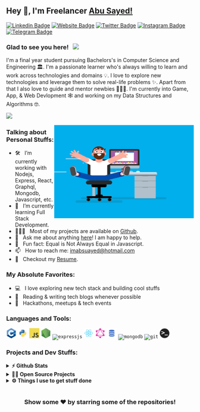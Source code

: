 ## Hey 👋, I'm Freelancer [Abu Sayed!](https://Sayed.CYou)

[![Linkedin Badge](https://img.shields.io/badge/-LinkedIn-0e76a8?style=flat-square&logo=Linkedin&logoColor=white)](https://www.linkedin.com/in/imabusayed)
[![Website Badge](https://img.shields.io/badge/Website-3b5998?style=flat-square&logo=google-chrome&logoColor=white)](https://Sayed.cYou)
[![Twitter Badge](https://img.shields.io/badge/-Twitter-00acee?style=flat-square&logo=Twitter&logoColor=white)](https://twitter.com/HireAbuSayed)
[![Instagram Badge](https://img.shields.io/badge/-Instagram-e4405f?style=flat-square&logo=Instagram&logoColor=white)](https://www.instagram.com/imsayed__/)
[![Telegram Badge](https://img.shields.io/badge/-Telegram-0088cc?style=flat-square&logo=Telegram&logoColor=white)](https://t.me/imabusayed)

### Glad to see you here! &nbsp; ![](https://visitor-badge.glitch.me/badge?page_id=iampavangandhi.iampavangandhi&style=flat-square&color=0088cc)

I'm a final year student pursuing Bachelors's in Computer Science and Engineering  🏛. I'm a passionate learner who's always willing to learn and work across technologies and domains 💡. I love to explore new technologies and leverage them to solve real-life problems ✨. Apart from that I also love to guide and mentor newbies 👨🏻‍💻. I'm currently into Game, App, & Web Devlopment 🕸️ and working on my Data Structures and Algorithms 🤓.

[![](https://gitwar.herokuapp.com/badge?username=imabusayed&label=Gitwar%20Profile%20Score&style=for-the-badge&color=0088cc)](https://gitwar.herokuapp.com/)

<img align="right" height="250" width="375" alt="" src="https://github.com/ImAbuSayed/ImAbuSayed/raw/main/coder.gif" />

### Talking about Personal Stuffs:

- 🛠 &nbsp; I’m currently working with Nodejs, Express, React, <br /> Graphql, Mongodb, Javascript, etc.
- 🚀 &nbsp; I’m currently learning Full Stack Development.
- 👨🏻‍💻 &nbsp; Most of my projects are available on [Github](https://github.com/imabusayed).
- 💬 &nbsp; Ask me about anything [here](https://github.com/imabusayed/imabsuayed/issues/2)! I am happy to help.
- 👾 &nbsp; Fun fact: Equal is Not Always Equal in Javascript.
- 📫 &nbsp; How to reach me: imabsuayed@hotmail.com
- 📝 &nbsp; Checkout my [Resume](https://github.com/imabusayed).

### My Absolute Favorites:

- 💻 &nbsp; I love exploring new tech stack and building cool stuffs
- 📰 &nbsp; Reading & writing tech blogs whenever possible
- 🍕 &nbsp; Hackathons, meetups & tech events

### Languages and Tools:

<code><img height="27" src="https://raw.githubusercontent.com/github/explore/80688e429a7d4ef2fca1e82350fe8e3517d3494d/topics/cpp/cpp.png" alt="cpp"></code>
<code><img height="27" src="https://raw.githubusercontent.com/github/explore/80688e429a7d4ef2fca1e82350fe8e3517d3494d/topics/python/python.png" alt="python"></code>
<code><img height="27" src="https://raw.githubusercontent.com/github/explore/80688e429a7d4ef2fca1e82350fe8e3517d3494d/topics/javascript/javascript.png" alt="javascript"></code>
<code><img height="27" src="https://raw.githubusercontent.com/github/explore/80688e429a7d4ef2fca1e82350fe8e3517d3494d/topics/nodejs/nodejs.png" alt="nodejs"></code>
<code><img height="27" src="https://devicons.github.io/devicon/devicon.git/icons/express/express-original.svg" alt="expressjs"></code>
<code><img height="27" src="https://raw.githubusercontent.com/github/explore/80688e429a7d4ef2fca1e82350fe8e3517d3494d/topics/react/react.png" alt="react"></code>
<code><img height="27" src="https://raw.githubusercontent.com/github/explore/80688e429a7d4ef2fca1e82350fe8e3517d3494d/topics/graphql/graphql.png" alt="graphql"></code>
<code><img height="27" src="https://raw.githubusercontent.com/github/explore/80688e429a7d4ef2fca1e82350fe8e3517d3494d/topics/sql/sql.png" alt="sql"></code>
<code><img height="27" src="https://encrypted-tbn0.gstatic.com/images?q=tbn%3AANd9GcSTTzPAw-55ssm1Im594xYZ9eRQu2JylrkYLg&usqp=CAU" alt="mongodb"></code>
<code><img height="27" src="https://devicons.github.io/devicon/devicon.git/icons/git/git-original.svg" alt="git"></code>
<code><img height="27" src="https://raw.githubusercontent.com/github/explore/80688e429a7d4ef2fca1e82350fe8e3517d3494d/topics/terminal/terminal.png" alt="terminal"></code>

<!--
<code><img height="25" src="https://raw.githubusercontent.com/github/explore/80688e429a7d4ef2fca1e82350fe8e3517d3494d/topics/sass/sass.png" alt="sass"></code>
-->

### Projects and Dev Stuffs:

<details>	
  <summary><b>⚡ Github Stats</b></summary>

<img height="180em" src="https://github-readme-stats.vercel.app/api?username=imabusayed&show_icons=true&hide_border=true" />
<img height="180em" src="https://github-readme-stats.vercel.app/api/top-langs/?username=imabusayed&exclude_repo=KNN-Image-Classification&show_icons=true&hide_border=true&layout=compact&langs_count=8"/>
</details>

<details>
  <summary><b>🧑‍🚀 Open Source Projects</b></summary>

  <br />
  <table>
    <thead align="center">
      <tr border: none;>
        <td><b>💻 Projects</b></td>
        <td><b>🌟 Stars</b></td>
        <td><b>🍴 Forks</b></td>
        <td><b>🐛 Issues</b></td>
        <td><b>🔔 Pull Requests</b></td>
        <td><b>👨‍💻 Language</b></td>
      </tr>
    </thead>
    <tbody>
      <tr>
	      <td><a href="https://github.com/imabusayed/Gitwar"><b>🚀 Gitwar</b></a></td>
        <td><img alt="Stars" src="https://img.shields.io/github/stars/imabusayed/Gitwar?style=flat-square&labelColor=343b41"/></td>
        <td><img alt="Forks" src="https://img.shields.io/github/forks/imabusayed/Gitwar?style=flat-square&labelColor=343b41"/></td>
        <td><img alt="Issues" src="https://img.shields.io/github/issues/imabusayed/Gitwar?style=flat-square"/></td>
        <td><img alt="Pull Requests" src="https://img.shields.io/github/issues-pr/imabusayed/Gitwar?style=flat-square"/></td>
        <td><img alt="Language" src="https://img.shields.io/github/languages/top/imabusayed/Gitwar?style=flat-square"/></td>
      </tr>
      <tr>
	      <td><a href="https://github.com/imabusayed/TradeByte"><b>💸 TradeByte</b></a></td>
        <td><img alt="Stars" src="https://img.shields.io/github/stars/imabusayed/TradeByte?style=flat-square&labelColor=343b41"/></td>
        <td><img alt="Forks" src="https://img.shields.io/github/forks/imabusayed/TradeByte?style=flat-square&labelColor=343b41"/></td>
        <td><img alt="Issues" src="https://img.shields.io/github/issues/imabusayed/TradeByte?style=flat-square"/></td>
        <td><img alt="Pull Requests" src="https://img.shields.io/github/issues-pr/imabusayed/TradeByte?style=flat-square"/></td>
        <td><img alt="Language" src="https://img.shields.io/github/languages/top/imabusayed/TradeByte?label=javascript&style=flat-square"/></td>
      </tr>
      <tr>
	      <td><a href="https://github.com/imabusayed/TheNodeCourse"><b>👨🏻‍💻 TheNodeCourse</b></a></td>
        <td><img alt="Stars" src="https://img.shields.io/github/stars/imabusayed/TheNodeCourse?style=flat-square&labelColor=343b41"/></td>
        <td><img alt="Forks" src="https://img.shields.io/github/forks/imabusayed/TheNodeCourse?style=flat-square&labelColor=343b41"/></td>
        <td><img alt="Issues" src="https://img.shields.io/github/issues/imabusayed/TheNodeCourse?style=flat-square"/></td>
        <td><img alt="Pull Requests" src="https://img.shields.io/github/issues-pr/imabusayed/TheNodeCourse?style=flat-square"/></td>
        <td><img alt="Language" src="https://img.shields.io/github/languages/top/imabusayed/TheNodeCourse?style=flat-square"/></td> 
      </tr>
    </tbody>
  </table>
  <br />
</details>
 
<details>	
  <br />
  <summary><b>⚙️ Things I use to get stuff done</b></summary>
  	<ul>
  	    <li><b>OS:</b> Ubuntu 20.04</li>
	    <li><b>PC: </b> Ryzen 7 1700 | RX 580 8GB | RAM 16GB</li>
  	    <li><b>Browser: </b> Firefox Developer Edition</li>
	    <li><b>Code Editor:</b> VSCode - The best editor out there</li>
	    <li><b>To Stay Updated:</b> Dev.to, Medium and Twitter</li>
	    <br />
	⚛️ Checkout My VSCode Configrations <a href="https://gist.github.com/iamabusayed/">Here</a>.
	</ul>	
</details>

#

<div align="center">

### Show some ❤️ by starring some of the repositories!

</div>
